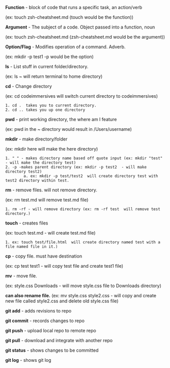**Function** - block of code that runs a specific task, an action/verb 

(ex: touch zsh-cheatsheet.md (touch would be the function))

**Argument** - The subject of a code. Object passed into a function, noun 

(ex: touch zsh-cheatsheet.md (zsh-cheatsheet.md would be the argument))

**Option/Flag** - Modifies operation of a command. Adverb. 

(ex: mkdir -p test1  -p would be the option) 

**ls** - List stuff in current folder/directory. 

(ex: ls ~ will return terminal to home directory)

**cd** - Change directory 

(ex: cd codeimmersives will switch current directory to codeimmersives)
    
    1. cd .  takes you to current directory.
    2. cd .. takes you up one directory

**pwd** - print working directory, the where am I feature 

(ex: pwd in the ~ directory would result in /Users/username)

**mkdir** - make directory/folder 

(ex: mkdir here will make the here directory)
    
    1. " " - makes directory name based off quote input (ex: mkdir "test" - will make the directory test)
    2. -p -makes parent directory (ex: mkdir -p test2  - will make directory test2)
            a. ex: mkdir -p test/test2  will create directory test with test2 directory within test. 

 **rm** - remove files. will not remove directory. 
 
 (ex: rm test.md will remove test.md file)
    
    1. rm -rf - will remove directory (ex: rm -rf test  will remove test directory.)

**touch** - creates files 

(ex: touch test.md - will create test.md file) 
    
    1. ex: touch test/file.html  will create directory named test with a file named file in it.)

**cp** - copy file. must have destination 

(ex: cp test test1  - will copy test file and create test1 file)

**mv** - move file. 

(ex: style.css Downloads - will move style.css file to Downloads directory) 

**can also rename file.** (ex: mv style.css style2.css - will copy and create new file called style2.css and delete old style.css file)

**git add** - adds revisions to repo

**git commit** - records changes to repo

**git push** - upload local repo to remote repo

**git pull** - download and integrate with another repo

**git status** - shows changes to be committed

**git log** - shows git log